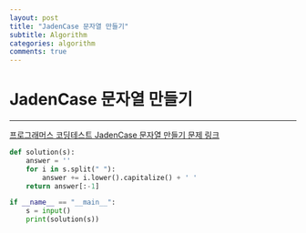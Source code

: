 ```yaml
---
layout: post
title: "JadenCase 문자열 만들기"
subtitle: Algorithm
categories: algorithm
comments: true
---
```


# JadenCase 문자열 만들기

---

[프로그래머스 코딩테스트 JadenCase 문자열 만들기 문제 링크](https://programmers.co.kr/learn/courses/30/lessons/12951)

```python
def solution(s):
    answer = ''
    for i in s.split(" "):
        answer += i.lower().capitalize() + ' '
    return answer[:-1]

if __name__ == "__main__":
    s = input()
    print(solution(s))
```
